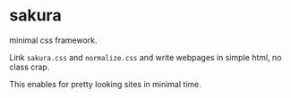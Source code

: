 # sakura

minimal css framework.

Link `sakura.css` and `normalize.css` and write webpages in simple html, no class crap.

This enables for pretty looking sites in minimal time.
